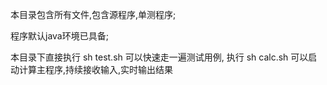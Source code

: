 本目录包含所有文件,包含源程序,单测程序; 

程序默认java环境已具备;

本目录下直接执行 sh test.sh 可以快速走一遍测试用例, 执行 sh calc.sh 可以启动计算主程序,持续接收输入,实时输出结果